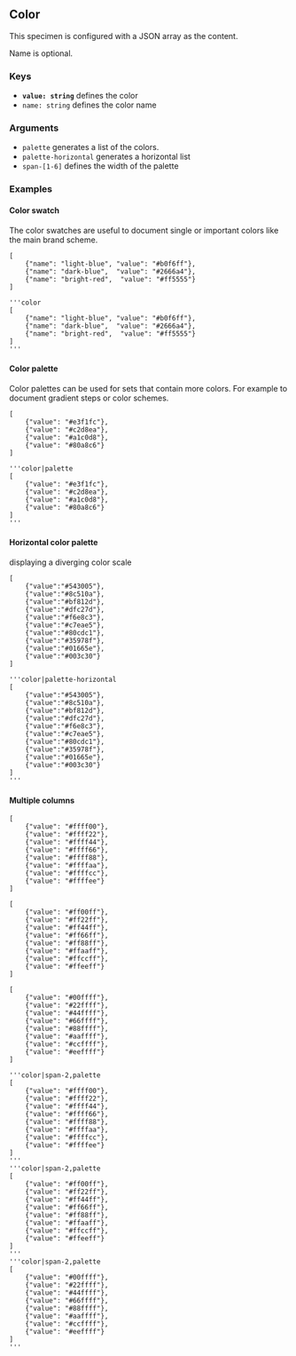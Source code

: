 ## Color

This specimen is configured with a JSON array as the content. 

Name is optional.

### Keys

- __`value: string`__ defines the color
- `name: string` defines the color name

### Arguments

- `palette` generates a list of the colors.
- `palette-horizontal` generates a horizontal list
- `span-[1-6]` defines the width of the palette


### Examples

#### Color swatch

The color swatches are useful to document single or important colors like the main brand scheme.

```color
[
    {"name": "light-blue", "value": "#b0f6ff"},
    {"name": "dark-blue",  "value": "#2666a4"},
    {"name": "bright-red",  "value": "#ff5555"}
]
```

```code|lang-javascript
'''color
[
    {"name": "light-blue", "value": "#b0f6ff"},
    {"name": "dark-blue",  "value": "#2666a4"},
    {"name": "bright-red",  "value": "#ff5555"}
]
'''
```




#### Color palette

Color palettes can be used for sets that contain more colors. For example to document gradient steps or  color schemes.

```color|palette
[   
    {"value": "#e3f1fc"},
    {"value": "#c2d8ea"},
    {"value": "#a1c0d8"},
    {"value": "#80a8c6"}
]
```

```code|lang-javascript
'''color|palette
[
    {"value": "#e3f1fc"},
    {"value": "#c2d8ea"},
    {"value": "#a1c0d8"},
    {"value": "#80a8c6"}
]
'''
```

#### Horizontal color palette

displaying a diverging color scale


```color|palette-horizontal
[   
    {"value":"#543005"},
    {"value":"#8c510a"},
    {"value":"#bf812d"},
    {"value":"#dfc27d"},
    {"value":"#f6e8c3"},
    {"value":"#c7eae5"},
    {"value":"#80cdc1"},
    {"value":"#35978f"},
    {"value":"#01665e"},
    {"value":"#003c30"}
]
```

```code|lang-javascript
'''color|palette-horizontal
[
    {"value":"#543005"},
    {"value":"#8c510a"},
    {"value":"#bf812d"},
    {"value":"#dfc27d"},
    {"value":"#f6e8c3"},
    {"value":"#c7eae5"},
    {"value":"#80cdc1"},
    {"value":"#35978f"},
    {"value":"#01665e"},
    {"value":"#003c30"}
]
'''
```


#### Multiple columns


```color|span-2,palette
[   
    {"value": "#ffff00"},
    {"value": "#ffff22"},
    {"value": "#ffff44"},
    {"value": "#ffff66"},
    {"value": "#ffff88"},
    {"value": "#ffffaa"},
    {"value": "#ffffcc"},
    {"value": "#ffffee"}
]
```
```color|span-2,palette
[   
    {"value": "#ff00ff"},
    {"value": "#ff22ff"},
    {"value": "#ff44ff"},
    {"value": "#ff66ff"},
    {"value": "#ff88ff"},
    {"value": "#ffaaff"},
    {"value": "#ffccff"},
    {"value": "#ffeeff"}
]
```
```color|span-2,palette
[   
    {"value": "#00ffff"},
    {"value": "#22ffff"},
    {"value": "#44ffff"},
    {"value": "#66ffff"},
    {"value": "#88ffff"},
    {"value": "#aaffff"},
    {"value": "#ccffff"},
    {"value": "#eeffff"}
]
```

```code|collapsed,lang-javascript
'''color|span-2,palette
[
    {"value": "#ffff00"},
    {"value": "#ffff22"},
    {"value": "#ffff44"},
    {"value": "#ffff66"},
    {"value": "#ffff88"},
    {"value": "#ffffaa"},
    {"value": "#ffffcc"},
    {"value": "#ffffee"}
]
'''
'''color|span-2,palette
[
    {"value": "#ff00ff"},
    {"value": "#ff22ff"},
    {"value": "#ff44ff"},
    {"value": "#ff66ff"},
    {"value": "#ff88ff"},
    {"value": "#ffaaff"},
    {"value": "#ffccff"},
    {"value": "#ffeeff"}
]
'''
'''color|span-2,palette
[
    {"value": "#00ffff"},
    {"value": "#22ffff"},
    {"value": "#44ffff"},
    {"value": "#66ffff"},
    {"value": "#88ffff"},
    {"value": "#aaffff"},
    {"value": "#ccffff"},
    {"value": "#eeffff"}
]
'''
```

